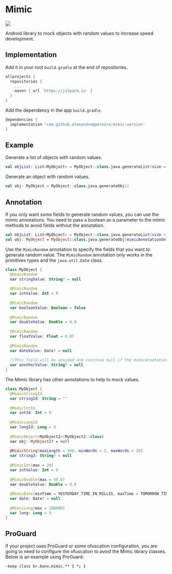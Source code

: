 # Mimic
[![](https://jitpack.io/v/alexandregpereira/mimic.svg)](https://jitpack.io/#alexandregpereira/mimic)

Android library to mock objects with random values to increase speed development.

## Implementation
Add it in your root `build.gradle` at the end of repositories.
```gradle
allprojects {
  repositories {
    ...
    maven { url 'https://jitpack.io' }
  }
}
```
Add the dependency in the app `build.gradle`.
```gradle
dependencies {
  implementation 'com.github.alexandregpereira:mimic:version'
}
```

## Example
Generate a list of objects with random values.
```kotlin
val objList: List<MyObject> = MyObject::class.java.generateList(size = 100)
```
Generate an object with random values.
```kotlin
val obj: MyObject = MyObject::class.java.generateObj()
```
## Annotation
If you only want some fields to generate random values, you can use the mimic annotations. You need to pass a boolean as a parameter to the mimic methods to avoid fields without the annotation.
```kotlin
val objList: List<MyObject> = MyObject::class.java.generateList(size = 100, mimicAnnotationOnly = true)
val obj: MyObject = MyObject::class.java.generateObj(mimicAnnotationOnly = true)
```
Use the `MimicRandom` annotation to specify the fields that you want to generate random value. The `MimicRandom` annotation only works in the primitives types and the `java.util.Date` class.
```kotlin
class MyObject {
  @MimicRandom
  var stringValue: String? = null
  
  @MimicRandom
  var intValue: Int = 0
  
  @MimicRandom
  var booleanValue: Boolean = false
  
  @MimicRandom
  var doubleValue: Double = 0.0
  
  @MimicRandom
  var floatValue: Float = 0.0f
  
  @MimicRandom
  var dateValue: Date? = null
  
  //This field will be avoided and continue null if the mimicAnnotationOnly is true
  var anotherValue: String? = null
}
```
The Mimic library has other annotations to help to mock values.
```kotlin
class MyObject {
  @MimicStringId
  var stringId: String = ""
  
  @MimicIntId
  var intId: Int = 0
  
  @MimicLongId
  var longId: Long = 0
  
  @MimicObject<MyObject2>(MyObject2::class)
  var obj: MyObject2? = null
  
  @MimicString(maxLength = 100, minWords = 2, maxWords = 20)
  var string3: String? = null
  
  @MimicInt(max = 20)
  var intValue: Int = 0
  
  @MimicDouble(max = 50.0)
  var doubleValue: Double = 0.0
  
  @MimicDate(minTime = YESTERDAY_TIME_IN_MILLIS, maxTime = TOMORROW_TIME_IN_MILLIS)
  var date: Date? = null
  
  @MimicLong(max = 100000)
  var long: Long = 0
}
```
## ProGuard
If your project uses ProGuard or some ofuscation configuration, you are going to need to configure the ofuscation to avoid the Mimic library classes. Below is an example using ProGuard:
```pro
-keep class br.bano.mimic.** { *; }
```
